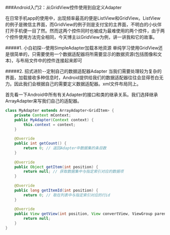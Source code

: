 ###Android入门2：从GridView控件使用到自定义Adapter

在日常手机app的使用中，出现频率最高的便是ListView和GridView。ListView的例子是微信主界面，而GridView的例子则是支付宝的主界面，不明白的小伙伴打开手机便一目了然。然而这两个控件同时也被成为最难使用的两个控件，由于两个控件使用方法完全相同，今天博主以GridView为例，讲一讲我和它的故事。

#####1. 小白初探--使用SimpleAdapter加载本地资源
单纯学习使用GridView还是很简单的，只需要使用一个数据适配器将所需要显示的数据资源(包括图像和文本)，与布局文件中的控件连接起来即可

#####2. 招式进阶--定制自己的数据适配器Adapter
当我们需要处理较为复杂的界面，加载接收多种信息时，Android提供给我们的数据适配器往往会显得苍白无力。因此我们会根据自己的需要定义数据适配器。xml文件布局同上。  

首先看一下Android中所有有关Adapter的接口和类的继承关系。我们选择继承ArrayAdapter来写我们自己的适配器。

```java
class MyAdapter extends ArrayAdapter<GridItem> {
    private Context mContext;
    public MyAdapter(Context context) {
    	this.context = context;
    }
    
    @Override
    public int getCount() {
        return 0; // 返回Adapter中数据集的条目数
    }
    
    @Override
    public Object getItem(int position) {
        return null; // 获取数据集中与指定索引对应的数据项
    }
    
    @Override
    public long getItemId(int position) {
        return 0; // 取在列表中与指定索引对应的行id
    }
    
    @Override
    public View getView(int position, View convertView, ViewGroup parent) {
        return null;
    }
}
```








